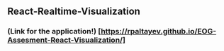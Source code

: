 ## React-Realtime-Visualization

### (Link for the application!) [https://rpaltayev.github.io/EOG-Assesment-React-Visualization/]
